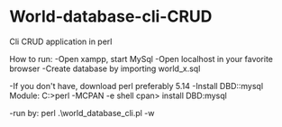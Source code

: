 # World-database-cli-CRUD
Cli CRUD application in perl

How to run:
-Open xampp, start MySql
-Open localhost in your favorite browser
-Create database by importing world_x.sql

-If you don't have, download perl preferably 5.14
-Install DBD::mysql Module:
  C:\>perl -MCPAN -e shell
  cpan> install DBD:mysql
  
-run by:
    perl .\world_database_cli.pl -w
